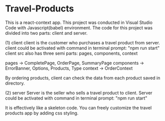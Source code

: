 # Travel-Products
This is a react-context app.
This project was conducted in Visual Studio Code with Javascript(babel) environment.
The code for this project was divided into two parts: client and server.


(1) client
client is the customer who purchases a travel product from server. 
client could be activated with command in terminal prompt: "npm run start"
client src also has three semi parts: pages, components, context

pages -> CompletePage, OrderPage, SummaryPage
components -> ErrorBanner, Options, Products, Type
context -> OrderContext

By ordering products, client can check the data from each product saved in directory.


(2) server
Server is the seller who sells a travel product to client.
Server could be activated with command in terminal prompt: "npm run start"


It is effectively like a skeleton code.
You can freely customize the travel products app by adding css styling.
